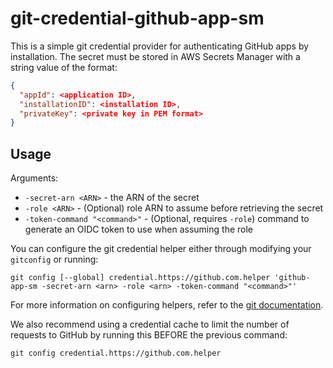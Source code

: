 # git-credential-github-app-sm

This is a simple git credential provider for authenticating GitHub apps by installation. The secret must
be stored in AWS Secrets Manager with a string value of the format:

```json
{
  "appId": <application ID>,
  "installationID": <installation ID>,
  "privateKey": <private key in PEM format>
}
```

## Usage
Arguments:
* `-secret-arn <ARN>` - the ARN of the secret
* `-role <ARN>` - (Optional) role ARN to assume before retrieving the secret
* `-token-command "<command>"` - (Optional, requires `-role`) command to generate an OIDC token to use when assuming the role

You can configure the git credential helper either through modifying your `gitconfig` or running:

```shell
git config [--global] credential.https://github.com.helper 'github-app-sm -secret-arn <arn> -role <arn> -token-command "<command>"'
```

For more information on configuring helpers, refer to the [git documentation](https://git-scm.com/docs/gitcredentials).

We also recommend using a credential cache to limit the number of requests to GitHub by running this BEFORE the previous command:

```shell
git config credential.https://github.com.helper
```
